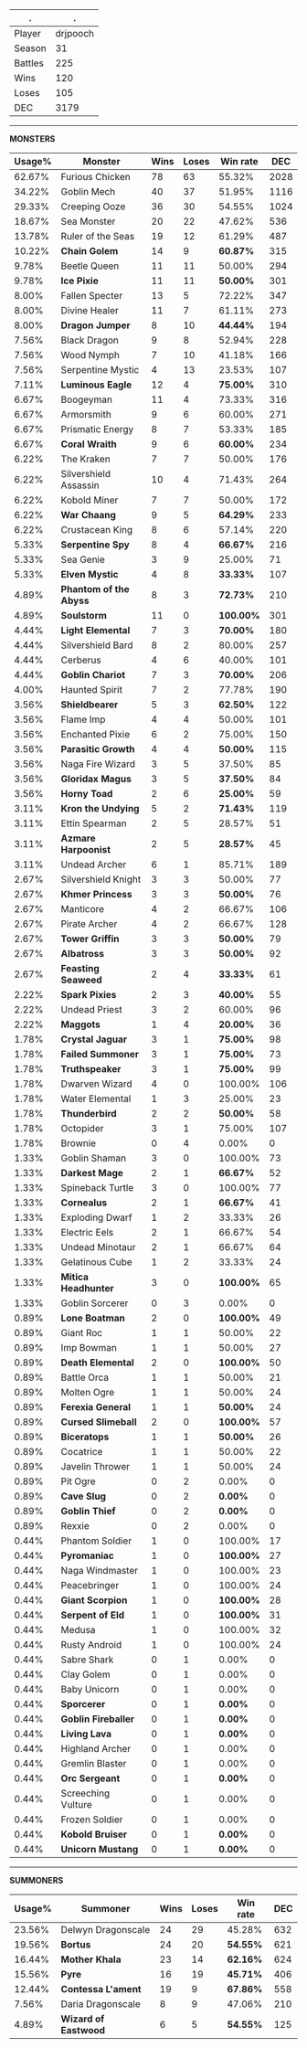 .|.
|-|-
Player|drjpooch
Season|31
Battles|225
Wins|120
Loses|105
DEC|3179

---
**MONSTERS**

Usage%|Monster|Wins|Loses|Win rate|DEC|
-|-|-|-|-|-|
62.67%|Furious Chicken|78|63|55.32%|2028|
34.22%|Goblin Mech|40|37|51.95%|1116|
29.33%|Creeping Ooze|36|30|54.55%|1024|
18.67%|Sea Monster|20|22|47.62%|536|
13.78%|Ruler of the Seas|19|12|61.29%|487|
10.22%|**Chain Golem**|14|9|**60.87%**|315|
9.78%|Beetle Queen|11|11|50.00%|294|
9.78%|**Ice Pixie**|11|11|**50.00%**|301|
8.00%|Fallen Specter|13|5|72.22%|347|
8.00%|Divine Healer|11|7|61.11%|273|
8.00%|**Dragon Jumper**|8|10|**44.44%**|194|
7.56%|Black Dragon|9|8|52.94%|228|
7.56%|Wood Nymph|7|10|41.18%|166|
7.56%|Serpentine Mystic|4|13|23.53%|107|
7.11%|**Luminous Eagle**|12|4|**75.00%**|310|
6.67%|Boogeyman|11|4|73.33%|316|
6.67%|Armorsmith|9|6|60.00%|271|
6.67%|Prismatic Energy|8|7|53.33%|185|
6.67%|**Coral Wraith**|9|6|**60.00%**|234|
6.22%|The Kraken|7|7|50.00%|176|
6.22%|Silvershield Assassin|10|4|71.43%|264|
6.22%|Kobold Miner|7|7|50.00%|172|
6.22%|**War Chaang**|9|5|**64.29%**|233|
6.22%|Crustacean King|8|6|57.14%|220|
5.33%|**Serpentine Spy**|8|4|**66.67%**|216|
5.33%|Sea Genie|3|9|25.00%|71|
5.33%|**Elven Mystic**|4|8|**33.33%**|107|
4.89%|**Phantom of the Abyss**|8|3|**72.73%**|210|
4.89%|**Soulstorm**|11|0|**100.00%**|301|
4.44%|**Light Elemental**|7|3|**70.00%**|180|
4.44%|Silvershield Bard|8|2|80.00%|257|
4.44%|Cerberus|4|6|40.00%|101|
4.44%|**Goblin Chariot**|7|3|**70.00%**|206|
4.00%|Haunted Spirit|7|2|77.78%|190|
3.56%|**Shieldbearer**|5|3|**62.50%**|122|
3.56%|Flame Imp|4|4|50.00%|101|
3.56%|Enchanted Pixie|6|2|75.00%|150|
3.56%|**Parasitic Growth**|4|4|**50.00%**|115|
3.56%|Naga Fire Wizard|3|5|37.50%|85|
3.56%|**Gloridax Magus**|3|5|**37.50%**|84|
3.56%|**Horny Toad**|2|6|**25.00%**|59|
3.11%|**Kron the Undying**|5|2|**71.43%**|119|
3.11%|Ettin Spearman|2|5|28.57%|51|
3.11%|**Azmare Harpoonist**|2|5|**28.57%**|45|
3.11%|Undead Archer|6|1|85.71%|189|
2.67%|Silvershield Knight|3|3|50.00%|77|
2.67%|**Khmer Princess**|3|3|**50.00%**|76|
2.67%|Manticore|4|2|66.67%|106|
2.67%|Pirate Archer|4|2|66.67%|128|
2.67%|**Tower Griffin**|3|3|**50.00%**|79|
2.67%|**Albatross**|3|3|**50.00%**|92|
2.67%|**Feasting Seaweed**|2|4|**33.33%**|61|
2.22%|**Spark Pixies**|2|3|**40.00%**|55|
2.22%|Undead Priest|3|2|60.00%|96|
2.22%|**Maggots**|1|4|**20.00%**|36|
1.78%|**Crystal Jaguar**|3|1|**75.00%**|98|
1.78%|**Failed Summoner**|3|1|**75.00%**|73|
1.78%|**Truthspeaker**|3|1|**75.00%**|99|
1.78%|Dwarven Wizard|4|0|100.00%|106|
1.78%|Water Elemental|1|3|25.00%|23|
1.78%|**Thunderbird**|2|2|**50.00%**|58|
1.78%|Octopider|3|1|75.00%|107|
1.78%|Brownie|0|4|0.00%|0|
1.33%|Goblin Shaman|3|0|100.00%|73|
1.33%|**Darkest Mage**|2|1|**66.67%**|52|
1.33%|Spineback Turtle|3|0|100.00%|77|
1.33%|**Cornealus**|2|1|**66.67%**|41|
1.33%|Exploding Dwarf|1|2|33.33%|26|
1.33%|Electric Eels|2|1|66.67%|54|
1.33%|Undead Minotaur|2|1|66.67%|64|
1.33%|Gelatinous Cube|1|2|33.33%|24|
1.33%|**Mitica Headhunter**|3|0|**100.00%**|65|
1.33%|Goblin Sorcerer|0|3|0.00%|0|
0.89%|**Lone Boatman**|2|0|**100.00%**|49|
0.89%|Giant Roc|1|1|50.00%|22|
0.89%|Imp Bowman|1|1|50.00%|27|
0.89%|**Death Elemental**|2|0|**100.00%**|50|
0.89%|Battle Orca|1|1|50.00%|21|
0.89%|Molten Ogre|1|1|50.00%|24|
0.89%|**Ferexia General**|1|1|**50.00%**|24|
0.89%|**Cursed Slimeball**|2|0|**100.00%**|57|
0.89%|**Biceratops**|1|1|**50.00%**|26|
0.89%|Cocatrice|1|1|50.00%|22|
0.89%|Javelin Thrower|1|1|50.00%|24|
0.89%|Pit Ogre|0|2|0.00%|0|
0.89%|**Cave Slug**|0|2|**0.00%**|0|
0.89%|**Goblin Thief**|0|2|**0.00%**|0|
0.89%|Rexxie|0|2|0.00%|0|
0.44%|Phantom Soldier|1|0|100.00%|17|
0.44%|**Pyromaniac**|1|0|**100.00%**|27|
0.44%|Naga Windmaster|1|0|100.00%|23|
0.44%|Peacebringer|1|0|100.00%|24|
0.44%|**Giant Scorpion**|1|0|**100.00%**|28|
0.44%|**Serpent of Eld**|1|0|**100.00%**|31|
0.44%|Medusa|1|0|100.00%|32|
0.44%|Rusty Android|1|0|100.00%|24|
0.44%|Sabre Shark|0|1|0.00%|0|
0.44%|Clay Golem|0|1|0.00%|0|
0.44%|Baby Unicorn|0|1|0.00%|0|
0.44%|**Sporcerer**|0|1|**0.00%**|0|
0.44%|**Goblin Fireballer**|0|1|**0.00%**|0|
0.44%|**Living Lava**|0|1|**0.00%**|0|
0.44%|Highland Archer|0|1|0.00%|0|
0.44%|Gremlin Blaster|0|1|0.00%|0|
0.44%|**Orc Sergeant**|0|1|**0.00%**|0|
0.44%|Screeching Vulture|0|1|0.00%|0|
0.44%|Frozen Soldier|0|1|0.00%|0|
0.44%|**Kobold Bruiser**|0|1|**0.00%**|0|
0.44%|**Unicorn Mustang**|0|1|**0.00%**|0|

---
**SUMMONERS**

Usage%|Summoner|Wins|Loses|Win rate|DEC|
-|-|-|-|-|-|
23.56%|Delwyn Dragonscale|24|29|45.28%|632|
19.56%|**Bortus**|24|20|**54.55%**|621|
16.44%|**Mother Khala**|23|14|**62.16%**|624|
15.56%|**Pyre**|16|19|**45.71%**|406|
12.44%|**Contessa L'ament**|19|9|**67.86%**|558|
7.56%|Daria Dragonscale|8|9|47.06%|210|
4.89%|**Wizard of Eastwood**|6|5|**54.55%**|125|
